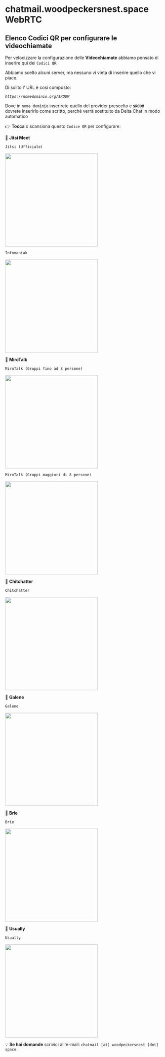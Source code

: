 # chatmail.woodpeckersnest.space WebRTC

## Elenco Codici QR per configurare le videochiamate

Per velocizzare la configurazione delle **Videochiamate**
abbiamo pensato di inserire qui dei `Codici QR`.

Abbiamo scelto alcuni server, ma nessuno vi vieta di inserire 
quello che vi piace.

Di solito l' URL è così composto:

*`https://nomedominio.org/$ROOM`*

Dove in `nome dominio` inserirete quello del provider prescelto 
e **`$ROOM`** dovrete inserirlo come scritto, perché verrà sostituito 
da Delta Chat in modo automatico

👉 **Tocca** o scansiona questo `Codice QR` per configurare:

📲 **Jitsi Meet**

`Jitsi (Ufficiale)`

<a href="DCWEBRTC:https://meet.jit.si/$ROOM">
    <img width=300 style="float: none;" src="https://{{config.mail_domain}}/webrtc_jitsi.png" />
</a>

`Infomaniak`

<a href="DCWEBRTC:https://kmeet.infomaniak.com/$ROOM">
    <img width=300 style="float: none;" src="https://{{config.mail_domain}}/webrtc_infomaniak.png" />
</a>


📲 **MiroTalk**

`MiroTalk (Gruppi fino ad 8 persone)`

<a href="DCWEBRTC:https://p2p.mirotalk.com/join/$ROOM">
    <img width=300 style="float: none;" src="https://{{config.mail_domain}}/webrtc_p2p_mirotalk.png" />
</a>


`MiroTalk (Gruppi maggiori di 8 persone)`

<a href="DCWEBRTC:https://sfu.mirotalk.com/join/$ROOM">
    <img width=300 style="float: none;" src="https://{{config.mail_domain}}/webrtc_sfu_mirotalk.png" />
</a>


📲 **Chitchatter**

`Chitchatter`

<a href="DCWEBRTC:https://chitchatter.im/private/$ROOM">
    <img width=300 style="float: none;" src="https://{{config.mail_domain}}/webrtc_chitchatter.png" />
</a>


📲 **Galene**

`Galene`

<a href="DCWEBRTC:https://galene.org:8443/group/public-vp9/$ROOM">
    <img width=300 style="float: none;" src="https://{{config.mail_domain}}/webrtc_galene.png" />
</a>


📲 **Brie**

`Brie`

<a href="DCWEBRTC:https://brie.fi/ng/$ROOM">
    <img width=300 style="float: none;" src="https://{{config.mail_domain}}/webrtc_brie.png" />
</a>


📲 **Usually**

`Usually`

<a href="DCWEBRTC:https://usually.in/ng/$ROOM">
    <img width=300 style="float: none;" src="https://{{config.mail_domain}}/webrtc_usually.png" />
</a>


💡 **Se hai domande** scrivici all'e-mail: `chatmail [at] woodpeckersnest [dot] space`
